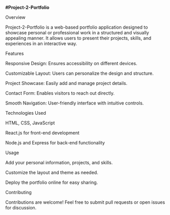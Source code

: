 **#Project-2-Portfolio**

Overview

Project-2-Portfolio is a web-based portfolio application designed to showcase personal or professional work in a structured and visually appealing manner. It allows users to present their projects, skills, and experiences in an interactive way.

Features

Responsive Design: Ensures accessibility on different devices.

Customizable Layout: Users can personalize the design and structure.

Project Showcase: Easily add and manage project details.

Contact Form: Enables visitors to reach out directly.

Smooth Navigation: User-friendly interface with intuitive controls.

Technologies Used

HTML, CSS, JavaScript

React.js for front-end development

Node.js and Express for back-end functionality

Usage

Add your personal information, projects, and skills.

Customize the layout and theme as needed.

Deploy the portfolio online for easy sharing.

Contributing

Contributions are welcome! Feel free to submit pull requests or open issues for discussion.
